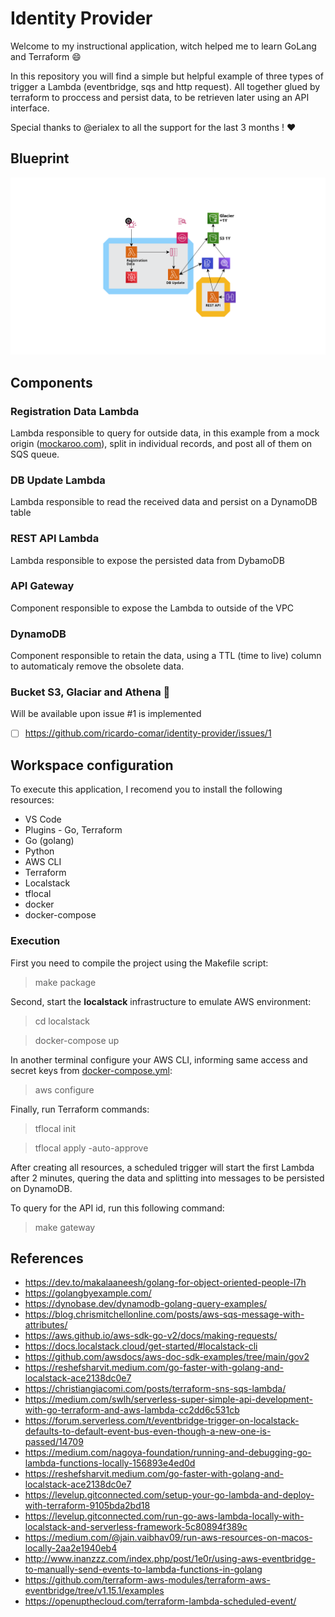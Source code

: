 
# Identity Provider

Welcome to my instructional application, witch helped me to learn GoLang and Terraform :smile: 

In this repository you will find a simple but helpful example of three types of trigger a Lambda (eventbridge, sqs and http request). All together glued by terraform to proccess and persist data, to be retrieven later using an API interface. 

Special thanks to @erialex to all the support for the last 3 months ! :heart: 

## Blueprint
[![AWS Blueprint](doc/aws-blueprint.png)](https://app.cloudcraft.co/view/574cf304-cddb-42e1-a066-4ff9cef9a26d?key=a88736eb-4bbe-43fc-8423-7ed885bb40bc)

## Components

### Registration Data Lambda

Lambda responsible to query for outside data, in this example from a mock origin ([mockaroo.com]()), split in individual records, and post all of them on SQS queue.

### DB Update Lambda

Lambda responsible to read the received data and persist on a DynamoDB table

### REST API Lambda

Lambda responsible to expose the persisted data from DybamoDB

### API Gateway

Component responsible to expose the Lambda to outside of the VPC

### DynamoDB

Component responsible to retain the data, using a TTL (time to live) column to automaticaly remove the obsolete data.

### Bucket S3, Glaciar and Athena :construction:

Will be available upon issue #1 is implemented

- [ ] https://github.com/ricardo-comar/identity-provider/issues/1



## Workspace configuration

To execute this application, I recomend you to install the following resources:

- VS Code
- Plugins - Go, Terraform
- Go (golang)
- Python
- AWS CLI
- Terraform
- Localstack
- tflocal
- docker
- docker-compose

### Execution

First you need to compile the project using the Makefile script:

> make package

Second, start the **localstack** infrastructure to emulate AWS environment:

> cd localstack

> docker-compose up

In another terminal configure your AWS CLI, informing same access and secret keys from [docker-compose.yml](localstack/docker-compose.yaml):

> aws configure

Finally, run Terraform commands:

> tflocal init

> tflocal apply -auto-approve

After creating all resources, a scheduled trigger will start the first Lambda after 2 minutes, quering the data and splitting into messages to be persisted on DynamoDB.

To query for the API id, run this following command:

> make gateway


## References
* https://dev.to/makalaaneesh/golang-for-object-oriented-people-l7h
* https://golangbyexample.com/
* https://dynobase.dev/dynamodb-golang-query-examples/
* https://blog.chrismitchellonline.com/posts/aws-sqs-message-with-attributes/
* https://aws.github.io/aws-sdk-go-v2/docs/making-requests/
* https://docs.localstack.cloud/get-started/#localstack-cli
* https://github.com/awsdocs/aws-doc-sdk-examples/tree/main/gov2
* https://reshefsharvit.medium.com/go-faster-with-golang-and-localstack-ace2138dc0e7
* https://christiangiacomi.com/posts/terraform-sns-sqs-lambda/
* https://medium.com/swlh/serverless-super-simple-api-development-with-go-terraform-and-aws-lambda-cc2dd6c531cb
* https://forum.serverless.com/t/eventbridge-trigger-on-localstack-defaults-to-default-event-bus-even-though-a-new-one-is-passed/14709
* https://medium.com/nagoya-foundation/running-and-debugging-go-lambda-functions-locally-156893e4ed0d
* https://reshefsharvit.medium.com/go-faster-with-golang-and-localstack-ace2138dc0e7
* https://levelup.gitconnected.com/setup-your-go-lambda-and-deploy-with-terraform-9105bda2bd18
* https://levelup.gitconnected.com/run-go-aws-lambda-locally-with-localstack-and-serverless-framework-5c80894f389c
* https://medium.com/@jain.vaibhav09/run-aws-resources-on-macos-locally-2aa2e1940eb4
* http://www.inanzzz.com/index.php/post/1e0r/using-aws-eventbridge-to-manually-send-events-to-lambda-functions-in-golang
* https://github.com/terraform-aws-modules/terraform-aws-eventbridge/tree/v1.15.1/examples
* https://openupthecloud.com/terraform-lambda-scheduled-event/